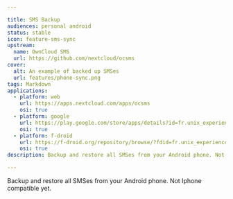 ```yaml
---

title: SMS Backup
audiences: personal android
status: stable
icon: feature-sms-sync
upstream:
  name: OwnCloud SMS
  url: https://github.com/nextcloud/ocsms
cover:
  alt: An example of backed up SMSes
  url: features/phone-sync.png
tags: Markdown
applications:
  - platform: web
    url: https://apps.nextcloud.com/apps/ocsms
    osi: true
  - platform: google
    url: https://play.google.com/store/apps/details?id=fr.unix_experience.owncloud_sms
    osi: true
  - platform: f-droid
    url: https://f-droid.org/repository/browse/?fdid=fr.unix_experience.owncloud_sms
    osi: true
description: Backup and restore all SMSes from your Android phone. Not Iphone compatible yet.

---
```


Backup and restore all SMSes from your Android phone. Not Iphone compatible yet.